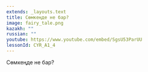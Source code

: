 ```yaml
---
extends: _layouts.text
title: Cөмкеңде не бар?
image: fairy_tale.png
kazakh: ""
russian: ""
youtube: https://www.youtube.com/embed/SgsU53ParUU
lessonId: CYR_A1_4
---
```

Cөмкеңде не бар?